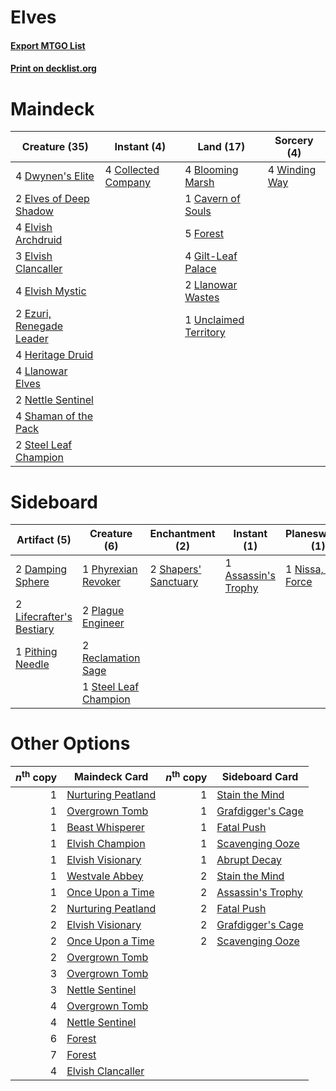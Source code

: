 # Elves

#### [Export MTGO List](../collection/Elves/Elves.txt)
#### [Print on decklist.org](http://decklist.org/?deckmain=4%09Blooming%20Marsh%0A1%09Cavern%20of%20Souls%0A4%09Collected%20Company%0A4%09Dwynen's%20Elite%0A2%09Elves%20of%20Deep%20Shadow%0A4%09Elvish%20Archdruid%0A3%09Elvish%20Clancaller%0A4%09Elvish%20Mystic%0A2%09Ezuri,%20Renegade%20Leader%0A5%09Forest%0A4%09Gilt-Leaf%20Palace%0A4%09Heritage%20Druid%0A4%09Llanowar%20Elves%0A2%09Llanowar%20Wastes%0A2%09Nettle%20Sentinel%0A4%09Shaman%20of%20the%20Pack%0A2%09Steel%20Leaf%20Champion%0A1%09Unclaimed%20Territory%0A4%09Winding%20Way&deckside=1%09Assassin's%20Trophy%0A2%09Damping%20Sphere%0A2%09Lifecrafter's%20Bestiary%0A1%09Nissa,%20Vital%20Force%0A1%09Phyrexian%20Revoker%0A1%09Pithing%20Needle%0A2%09Plague%20Engineer%0A2%09Reclamation%20Sage%0A2%09Shapers'%20Sanctuary%0A1%09Steel%20Leaf%20Champion)
# Maindeck

|                                           Creature (35)                                           |                                         Instant (4)                                          |                                           Land (17)                                            |                                      Sorcery (4)                                       |
|---------------------------------------------------------------------------------------------------|----------------------------------------------------------------------------------------------|------------------------------------------------------------------------------------------------|----------------------------------------------------------------------------------------|
|4 [Dwynen's Elite](http://gatherer.wizards.com/Pages/Card/Details.aspx?multiverseid=442739)        |4 [Collected Company](http://gatherer.wizards.com/Pages/Card/Details.aspx?multiverseid=394519)|4 [Blooming Marsh](http://gatherer.wizards.com/Pages/Card/Details.aspx?multiverseid=417816)     |4 [Winding Way](http://gatherer.wizards.com/Pages/Card/Details.aspx?multiverseid=464142)|
|2 [Elves of Deep Shadow](http://gatherer.wizards.com/Pages/Card/Details.aspx?multiverseid=292942)  |                                                                                              |1 [Cavern of Souls](http://gatherer.wizards.com/Pages/Card/Details.aspx?multiverseid=278058)    |                                                                                        |
|4 [Elvish Archdruid](http://gatherer.wizards.com/Pages/Card/Details.aspx?multiverseid=389498)      |                                                                                              |5 [Forest](http://gatherer.wizards.com/Pages/Card/Details.aspx?multiverseid=439860)             |                                                                                        |
|3 [Elvish Clancaller](http://gatherer.wizards.com/Pages/Card/Details.aspx?multiverseid=447315)     |                                                                                              |4 [Gilt-Leaf Palace](http://gatherer.wizards.com/Pages/Card/Details.aspx?multiverseid=153455)   |                                                                                        |
|4 [Elvish Mystic](http://gatherer.wizards.com/Pages/Card/Details.aspx?multiverseid=389499)         |                                                                                              |2 [Llanowar Wastes](http://gatherer.wizards.com/Pages/Card/Details.aspx?multiverseid=129627)    |                                                                                        |
|2 [Ezuri, Renegade Leader](http://gatherer.wizards.com/Pages/Card/Details.aspx?multiverseid=389511)|                                                                                              |1 [Unclaimed Territory](http://gatherer.wizards.com/Pages/Card/Details.aspx?multiverseid=435419)|                                                                                        |
|4 [Heritage Druid](http://gatherer.wizards.com/Pages/Card/Details.aspx?multiverseid=413713)        |                                                                                              |                                                                                                |                                                                                        |
|4 [Llanowar Elves](http://gatherer.wizards.com/Pages/Card/Details.aspx?multiverseid=129626)        |                                                                                              |                                                                                                |                                                                                        |
|2 [Nettle Sentinel](http://gatherer.wizards.com/Pages/Card/Details.aspx?multiverseid=442171)       |                                                                                              |                                                                                                |                                                                                        |
|4 [Shaman of the Pack](http://gatherer.wizards.com/Pages/Card/Details.aspx?multiverseid=413747)    |                                                                                              |                                                                                                |                                                                                        |
|2 [Steel Leaf Champion](http://gatherer.wizards.com/Pages/Card/Details.aspx?multiverseid=443070)   |                                                                                              |                                                                                                |                                                                                        |


# Sideboard

|                                           Artifact (5)                                            |                                          Creature (6)                                          |                                        Enchantment (2)                                        |                                         Instant (1)                                          |                                       Planeswalker (1)                                        |
|---------------------------------------------------------------------------------------------------|------------------------------------------------------------------------------------------------|-----------------------------------------------------------------------------------------------|----------------------------------------------------------------------------------------------|-----------------------------------------------------------------------------------------------|
|2 [Damping Sphere](http://gatherer.wizards.com/Pages/Card/Details.aspx?multiverseid=443101)        |1 [Phyrexian Revoker](http://gatherer.wizards.com/Pages/Card/Details.aspx?multiverseid=383343)  |2 [Shapers' Sanctuary](http://gatherer.wizards.com/Pages/Card/Details.aspx?multiverseid=435362)|1 [Assassin's Trophy](http://gatherer.wizards.com/Pages/Card/Details.aspx?multiverseid=452902)|1 [Nissa, Vital Force](http://gatherer.wizards.com/Pages/Card/Details.aspx?multiverseid=417736)|
|2 [Lifecrafter's Bestiary](http://gatherer.wizards.com/Pages/Card/Details.aspx?multiverseid=423829)|2 [Plague Engineer](http://gatherer.wizards.com/Pages/Card/Details.aspx?multiverseid=464049)    |                                                                                               |                                                                                              |                                                                                               |
|1 [Pithing Needle](http://gatherer.wizards.com/Pages/Card/Details.aspx?multiverseid=129526)        |2 [Reclamation Sage](http://gatherer.wizards.com/Pages/Card/Details.aspx?multiverseid=389651)   |                                                                                               |                                                                                              |                                                                                               |
|                                                                                                   |1 [Steel Leaf Champion](http://gatherer.wizards.com/Pages/Card/Details.aspx?multiverseid=443070)|                                                                                               |                                                                                              |                                                                                               |


# Other Options

|*n*<sup>th</sup> copy|                                        Maindeck Card                                        |*n*<sup>th</sup> copy|                                       Sideboard Card                                       |
|--------------------:|---------------------------------------------------------------------------------------------|--------------------:|--------------------------------------------------------------------------------------------|
|                    1|[Nurturing Peatland](http://gatherer.wizards.com/Pages/Card/Details.aspx?multiverseid=464192)|                    1|[Stain the Mind](http://gatherer.wizards.com/Pages/Card/Details.aspx?multiverseid=383402)   |
|                    1|[Overgrown Tomb](http://gatherer.wizards.com/Pages/Card/Details.aspx?multiverseid=405103)    |                    1|[Grafdigger's Cage](http://gatherer.wizards.com/Pages/Card/Details.aspx?multiverseid=278452)|
|                    1|[Beast Whisperer](http://gatherer.wizards.com/Pages/Card/Details.aspx?multiverseid=452873)   |                    1|[Fatal Push](http://gatherer.wizards.com/Pages/Card/Details.aspx?multiverseid=423724)       |
|                    1|[Elvish Champion](http://gatherer.wizards.com/Pages/Card/Details.aspx?multiverseid=129534)   |                    1|[Scavenging Ooze](http://gatherer.wizards.com/Pages/Card/Details.aspx?multiverseid=420783)  |
|                    1|[Elvish Visionary](http://gatherer.wizards.com/Pages/Card/Details.aspx?multiverseid=175124)  |                    1|[Abrupt Decay](http://gatherer.wizards.com/Pages/Card/Details.aspx?multiverseid=456061)     |
|                    1|[Westvale Abbey](http://gatherer.wizards.com/Pages/Card/Details.aspx?multiverseid=410049)    |                    2|[Stain the Mind](http://gatherer.wizards.com/Pages/Card/Details.aspx?multiverseid=383402)   |
|                    1|[Once Upon a Time](http://gatherer.wizards.com/Pages/Card/Details.aspx?multiverseid=473131)  |                    2|[Assassin's Trophy](http://gatherer.wizards.com/Pages/Card/Details.aspx?multiverseid=452902)|
|                    2|[Nurturing Peatland](http://gatherer.wizards.com/Pages/Card/Details.aspx?multiverseid=464192)|                    2|[Fatal Push](http://gatherer.wizards.com/Pages/Card/Details.aspx?multiverseid=423724)       |
|                    2|[Elvish Visionary](http://gatherer.wizards.com/Pages/Card/Details.aspx?multiverseid=175124)  |                    2|[Grafdigger's Cage](http://gatherer.wizards.com/Pages/Card/Details.aspx?multiverseid=278452)|
|                    2|[Once Upon a Time](http://gatherer.wizards.com/Pages/Card/Details.aspx?multiverseid=473131)  |                    2|[Scavenging Ooze](http://gatherer.wizards.com/Pages/Card/Details.aspx?multiverseid=420783)  |
|                    2|[Overgrown Tomb](http://gatherer.wizards.com/Pages/Card/Details.aspx?multiverseid=405103)    |                     |                                                                                            |
|                    3|[Overgrown Tomb](http://gatherer.wizards.com/Pages/Card/Details.aspx?multiverseid=405103)    |                     |                                                                                            |
|                    3|[Nettle Sentinel](http://gatherer.wizards.com/Pages/Card/Details.aspx?multiverseid=442171)   |                     |                                                                                            |
|                    4|[Overgrown Tomb](http://gatherer.wizards.com/Pages/Card/Details.aspx?multiverseid=405103)    |                     |                                                                                            |
|                    4|[Nettle Sentinel](http://gatherer.wizards.com/Pages/Card/Details.aspx?multiverseid=442171)   |                     |                                                                                            |
|                    6|[Forest](http://gatherer.wizards.com/Pages/Card/Details.aspx?multiverseid=439860)            |                     |                                                                                            |
|                    7|[Forest](http://gatherer.wizards.com/Pages/Card/Details.aspx?multiverseid=439860)            |                     |                                                                                            |
|                    4|[Elvish Clancaller](http://gatherer.wizards.com/Pages/Card/Details.aspx?multiverseid=447315) |                     |                                                                                            |

